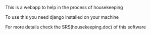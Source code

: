 This is a webapp to help in the process of housekeeping

To use this you need django installed on your machine

For more details check the SRS(housekeeping.doc) of this software
